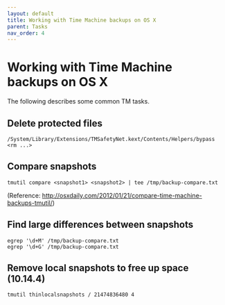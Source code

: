 ```yaml
---
layout: default
title: Working with Time Machine backups on OS X
parent: Tasks
nav_order: 4
---
```

# Working with Time Machine backups on OS X

The following describes some common TM tasks.

## Delete protected files

```
/System/Library/Extensions/TMSafetyNet.kext/Contents/Helpers/bypass <rm ...>
```

## Compare snapshots

```
tmutil compare <snapshot1> <snapshot2> | tee /tmp/backup-compare.txt
```

(Reference: http://osxdaily.com/2012/01/21/compare-time-machine-backups-tmutil/)

## Find large differences between snapshots

```
egrep '\d+M' /tmp/backup-compare.txt
egrep '\d+G' /tmp/backup-compare.txt
```

## Remove local snapshots to free up space (10.14.4)

```
tmutil thinlocalsnapshots / 21474836480 4
```

